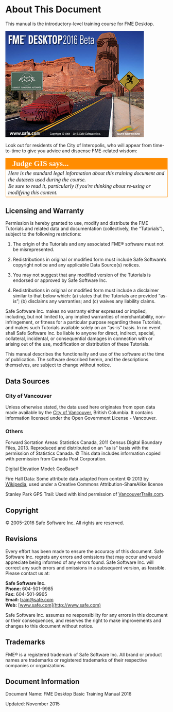 # About This Document #

This manual is the introductory-level training course for FME Desktop.

![](./Images/FMEAboutScreen.jpg)

Look out for residents of the City of Interopolis, who will appear from time-to-time to give you advice and dispense FME-related wisdom:

<!--Person X Says Section-->

<table style="border-spacing: 0px">
<tr>
<td style="vertical-align:middle;background-color:darkorange;border: 2px solid darkorange">
<i class="fa fa-quote-left fa-lg fa-pull-left fa-fw" style="color:white;padding-right: 12px;vertical-align:text-top"></i>
<span style="color:white;font-size:x-large;font-weight: bold;font-family:serif">Judge GIS says...</span>
</td>
</tr>

<tr>
<td style="border: 1px solid darkorange">
<span style="font-family:serif; font-style:italic; font-size:larger">
Here is the standard legal information about this training document and the datasets used during the course.
<br>Be sure to read it, particularly if you're thinking about re-using or modifying this content.
</span>
</td>
</tr>
</table>


## Licensing and Warranty ##

Permission is hereby granted to use, modify and distribute the FME Tutorials and related data and documentation (collectively, the “Tutorials”), subject to the following restrictions:

1. The origin of the Tutorials and any associated FME® software must not be misrepresented.

2. Redistributions in original or modified form must include Safe Software’s copyright notice and any applicable Data Source(s) notices.

3. You may not suggest that any modified version of the Tutorials is endorsed or approved by Safe Software Inc.

4. Redistributions in original or modified form must include a disclaimer similar to that below which: (a) states that the Tutorials are provided “as-is”; (b) disclaims any warranties; and (c) waives any liability claims.

Safe Software Inc. makes no warranty either expressed or implied, including, but not limited to, any implied warranties of merchantability, non-infringement, or fitness for a particular purpose regarding these Tutorials, and makes such Tutorials available solely on an “as-is” basis. In no event shall Safe Software Inc. be liable to anyone for direct, indirect, special, collateral, incidental, or consequential damages in connection with or arising out of the use, modification or distribution of these Tutorials.

This manual describes the functionality and use of the software at the time of publication. The software described herein, and the descriptions themselves, are subject to change without notice.

## Data Sources ##

### City of Vancouver ###

Unless otherwise stated, the data used here originates from open data made available by the [City of Vancouver](http://data.vancouver.ca "City of Vancouver, Open Data"), British Columbia. It contains information licensed under the Open Government License - Vancouver.

### Others ###

Forward Sortation Areas: Statistics Canada, 2011 Census Digital Boundary Files, 2013. Reproduced and distributed on an "as is" basis with the permission of Statistics Canada. © This data includes information copied with permission from Canada Post Corporation.

Digital Elevation Model: GeoBase®

Fire Hall Data: Some attribute data adapted from content © 2013 by [Wikipedia](http://en.wikipedia.org/wiki/Vancouver_Fire_and_Rescue_Services), used under a Creative Commons Attribution-ShareAlike license

Stanley Park GPS Trail: Used with kind permission of [VancouverTrails.com](http://www.vancouvertrails.com/trails/stanley-park/).

## Copyright ##

© 2005–2016 Safe Software Inc. All rights are reserved.

## Revisions ##

Every effort has been made to ensure the accuracy of this document. Safe Software Inc. regrets any errors and omissions that may occur and would appreciate being informed of any errors found. Safe Software Inc. will correct any such errors and omissions in a subsequent version, as feasible. Please contact us at:

**Safe Software Inc.**<br>
**Phone:** 604-501-9985<br>
**Fax:**   604-501-9965<br>
**Email:** [train@safe.com](mailto:train@safe.com)<br>
**Web:**   [www.safe.com](http://www.safe.com)<br>

Safe Software Inc. assumes no responsibility for any errors in this document or their consequences, and reserves the right to make improvements and changes to this document without notice.

## Trademarks ##

FME® is a registered trademark of Safe Software Inc. All brand or product names are trademarks or registered trademarks of their respective companies or organizations.

## Document Information ##
Document Name: 	FME Desktop Basic Training Manual 2016

Updated: 	November 2015

